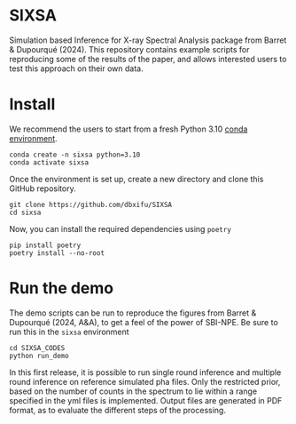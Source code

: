 # SIXSA
Simulation based Inference for X-ray Spectral Analysis package from Barret & Dupourqué (2024). This repository contains example scripts for reproducing some of the results of the paper, and allows interested users to test this approach on their own data.

# Install 
We recommend the users to start from a fresh Python 3.10 [conda environment](https://conda.io/projects/conda/en/latest/user-guide/install/index.html). 

```
conda create -n sixsa python=3.10
conda activate sixsa
```

Once the environment is set up, create a new directory and clone this GitHub repository.

```
git clone https://github.com/dbxifu/SIXSA
cd sixsa
```

Now, you can install the required dependencies using `poetry`

```
pip install poetry
poetry install --no-root
```

# Run the demo 

The demo scripts can be run to reproduce the figures from Barret & Dupourqué (2024, A&A), 
to get a feel of the power of SBI-NPE. Be sure to run this in the `sixsa` environment

```
cd SIXSA_CODES
python run_demo
```
In this first release, it is possible to run single round inference and multiple round inference on reference simulated pha files. 
Only the restricted prior, based on the number of counts in the spectrum to lie within a range specified in the yml files is implemented.
Output files are generated in PDF format, as to evaluate the different steps of the processing. 
